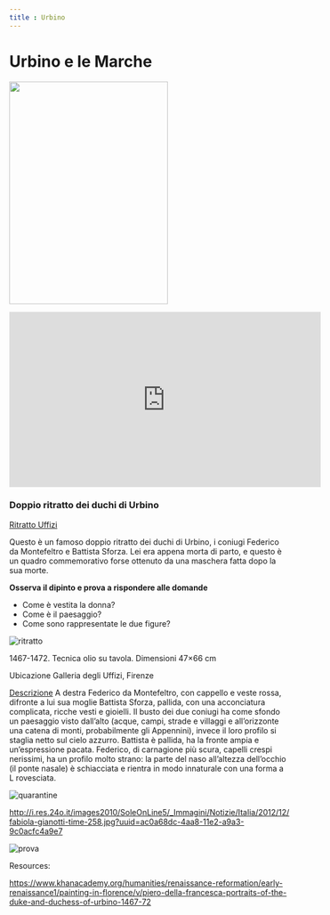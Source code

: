 ```yaml
---
title : Urbino
---
```

# Urbino e le Marche
<img src="https://images-na.ssl-images-amazon.com/images/I/915cWJc83UL._AC_SL1500_.jpg" 
width="285" height="400"> 

<iframe width="560" height="315" src="    https://www.youtube.com/embed/C22iEpHO4a4" frameborder="0" allow="accelerometer; autoplay; encrypted-media; gyroscope; picture-in-picture" allowfullscreen></iframe>


### Doppio ritratto dei duchi di Urbino

[Ritratto Uffizi](https://www.uffizi.it/opere/i-duchi-di-urbino-federico-da-montefeltro-e-battista-sforza#&gid=1&pid=1)

Questo è un famoso doppio ritratto dei duchi di Urbino, i coniugi Federico da Montefeltro e Battista Sforza. 
Lei era appena morta di parto, e questo è un quadro commemorativo forse ottenuto da una maschera fatta dopo la sua morte.

**Osserva il dipinto e prova a rispondere alle domande**
- Come è vestita la donna? 
- Come è il paesaggio?
- Come sono rappresentate le due figure?



![ritratto](https://upload.wikimedia.org/wikipedia/commons/8/86/Piero_della_Francesca_044.jpg)

1467-1472.
Tecnica	olio su tavola.
Dimensioni	47×66 cm

Ubicazione	Galleria degli Uffizi, Firenze

[Descrizione](https://www.vanillamagazine.it/federico-da-montefeltro-la-storia-dei-ritratti-del-duca-sfregiato/)
A destra Federico da Montefeltro, con cappello e veste rossa, difronte a lui sua moglie Battista Sforza, pallida, con una acconciatura complicata, ricche vesti e gioielli.
Il busto dei due coniugi ha come sfondo un paesaggio visto dall’alto (acque, campi, strade e villaggi e all’orizzonte una catena di monti, probabilmente gli Appennini), invece il loro profilo si staglia netto sul cielo azzurro. Battista è pallida, ha la fronte ampia e un’espressione pacata. Federico, di carnagione più scura, capelli crespi nerissimi, ha un profilo molto strano: la parte del naso all’altezza dell’occhio (il ponte nasale) è schiacciata e rientra in modo innaturale con una forma a L rovesciata.

![quarantine]({{site.baseurl}}/img/1531A32C-9438-44DC-8502-0E3346E72286.jpeg)

http://i.res.24o.it/images2010/SoleOnLine5/_Immagini/Notizie/Italia/2012/12/fabiola-gianotti-time-258.jpg?uuid=ac0a68dc-4aa8-11e2-a9a3-9c0acfc4a9e7

![prova](https://encrypted-tbn0.gstatic.com/images?q=tbn:ANd9GcRiNEWLc3SWrApOexk8q2wE-MB3QTaoF-A7DlEjbgVJXJtkxaxaFZG43NVo&s=10)


Resources:

https://www.khanacademy.org/humanities/renaissance-reformation/early-renaissance1/painting-in-florence/v/piero-della-francesca-portraits-of-the-duke-and-duchess-of-urbino-1467-72 

